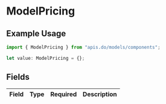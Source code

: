 # ModelPricing

## Example Usage

```typescript
import { ModelPricing } from "apis.do/models/components";

let value: ModelPricing = {};
```

## Fields

| Field       | Type        | Required    | Description |
| ----------- | ----------- | ----------- | ----------- |